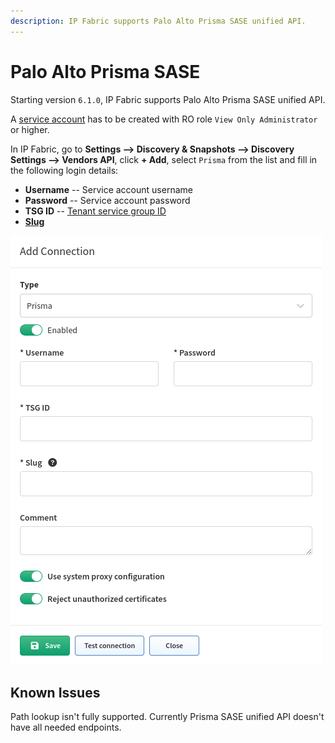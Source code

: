 ```yaml
---
description: IP Fabric supports Palo Alto Prisma SASE unified API.
---
```


# Palo Alto Prisma SASE

Starting version `6.1.0`, IP Fabric supports Palo Alto Prisma SASE unified API.

A [service account](https://pan.dev/sase/docs/service-accounts/) has to be created with RO role `View Only Administrator` or higher.

In IP Fabric, go to **Settings --> Discovery & Snapshots --> Discovery Settings --> Vendors API**, click **+ Add**, select `Prisma` from the list and fill in the following login details:

- **Username** -- Service account username
- **Password** -- Service account password
- **TSG ID** -- [Tenant service group ID](https://docs.paloaltonetworks.com/common-services/subscription-and-tenant-management/manage-multitenants/what-is-a-tenant)
- [**Slug**](index.md#slug-and-comment)

![Add Prisma API vendor](prisma_api_add.png)

## Known Issues

Path lookup isn't fully supported. Currently Prisma SASE unified API doesn't have all needed endpoints.
